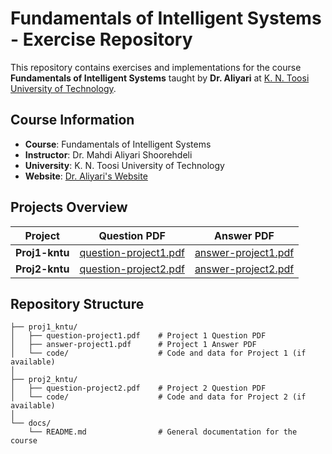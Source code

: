 # Fundamentals of Intelligent Systems - Exercise Repository

This repository contains exercises and implementations for the course **Fundamentals of Intelligent Systems** taught by **Dr. Aliyari** at [K. N. Toosi University of Technology](http://cv.kntu.ac.ir/MahdiAliyariShoorehdeli).

## Course Information
- **Course**: Fundamentals of Intelligent Systems
- **Instructor**: Dr. Mahdi Aliyari Shoorehdeli
- **University**: K. N. Toosi University of Technology
- **Website**: [Dr. Aliyari's Website](http://cv.kntu.ac.ir/MahdiAliyariShoorehdeli)



## Projects Overview

| Project     | Question PDF | Answer PDF |
|-------------|--------------|------------|
| **Proj1-kntu** | [question-project1.pdf](https://github.com/m15kh/project_kntu/blob/master/proj1_kntu/question-project1.pdf) | [answer-project1.pdf](https://github.com/m15kh/project_kntu/blob/master/proj1_kntu/answer-project1.pdf) |
| **Proj2-kntu** | [question-project2.pdf](https://github.com/m15kh/project_kntu/blob/master/proj2_kntu/question-project2.pdf) | [answer-project2.pdf](https://github.com/m15kh/project_kntu/blob/master/proj2_kntu/answer-project2.pdf) |

## Repository Structure
```plaintext
├── proj1_kntu/
│   ├── question-project1.pdf    # Project 1 Question PDF
│   ├── answer-project1.pdf      # Project 1 Answer PDF
│   └── code/                    # Code and data for Project 1 (if available)
│
├── proj2_kntu/
│   ├── question-project2.pdf    # Project 2 Question PDF
│   └── code/                    # Code and data for Project 2 (if available)
│
└── docs/
    └── README.md                # General documentation for the course

